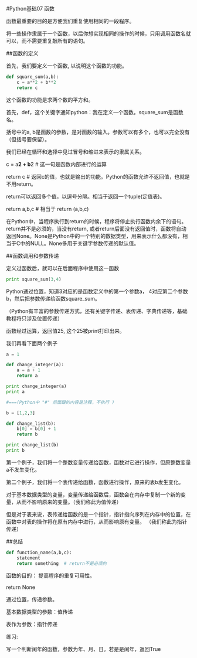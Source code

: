 #Python基础07 函数



 

函数最重要的目的是方便我们重复使用相同的一段程序。

将一些操作隶属于一个函数，以后你想实现相同的操作的时候，只用调用函数名就可以，而不需要重复敲所有的语句。

 

##函数的定义

首先，我们要定义一个函数, 以说明这个函数的功能。
```python
def square_sum(a,b):
    c = a**2 + b**2
    return c
```
这个函数的功能是求两个数的平方和。

首先，def，这个关键字通知python：我在定义一个函数。square_sum是函数名。

括号中的a, b是函数的参数，是对函数的输入。参数可以有多个，也可以完全没有（但括号要保留）。

我们已经在循环和选择中见过冒号和缩进来表示的隶属关系。


c = a**2 + b**2        # 这一句是函数内部进行的运算

return c               # 返回c的值，也就是输出的功能。Python的函数允许不返回值，也就是不用return。

return可以返回多个值，以逗号分隔。相当于返回一个tuple(定值表)。

return a,b,c          # 相当于 return (a,b,c)

 

在Python中，当程序执行到return的时候，程序将停止执行函数内余下的语句。return并不是必须的，当没有return, 或者return后面没有返回值时，函数将自动返回None。None是Python中的一个特别的数据类型，用来表示什么都没有，相当于C中的NULL。None多用于关键字参数传递的默认值。

 

##函数调用和参数传递

定义过函数后，就可以在后面程序中使用这一函数
```python
print square_sum(3,4)
```
Python通过位置，知道3对应的是函数定义中的第一个参数a， 4对应第二个参数b，然后把参数传递给函数square_sum。

（Python有丰富的参数传递方式，还有关键字传递、表传递、字典传递等，基础教程将只涉及位置传递）

函数经过运算，返回值25, 这个25被print打印出来。

 

我们再看下面两个例子

```python
a = 1

def change_integer(a):
    a = a + 1
    return a

print change_integer(a)
print a

#===(Python中 "#" 后面跟的内容是注释，不执行 )

b = [1,2,3]

def change_list(b):
    b[0] = b[0] + 1
    return b

print change_list(b)
print b
```
第一个例子，我们将一个整数变量传递给函数，函数对它进行操作，但原整数变量a不发生变化。

第二个例子，我们将一个表传递给函数，函数进行操作，原来的表b发生变化。

对于基本数据类型的变量，变量传递给函数后，函数会在内存中复制一个新的变量，从而不影响原来的变量。（我们称此为值传递）

但是对于表来说，表传递给函数的是一个指针，指针指向序列在内存中的位置，在函数中对表的操作将在原有内存中进行，从而影响原有变量。 （我们称此为指针传递）

 

##总结
```python
def function_name(a,b,c):
    statement
    return something  # return不是必须的
```    
函数的目的： 提高程序的重复可用性。

return     None

通过位置，传递参数。

基本数据类型的参数：值传递

表作为参数：指针传递

 

练习:

写一个判断闰年的函数，参数为年、月、日。若是是闰年，返回True
